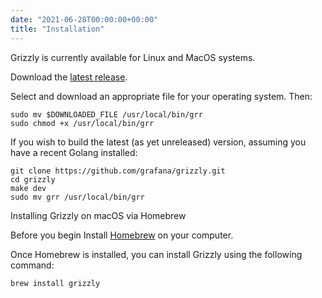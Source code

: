 ```yaml
---
date: "2021-06-28T00:00:00+00:00"
title: "Installation"
---
```


Grizzly is currently available for Linux and MacOS systems.

Download the [latest release](https://github.com/grafana/grizzly/releases).

Select and download an appropriate file for your operating system. Then:
```
sudo mv $DOWNLOADED_FILE /usr/local/bin/grr
sudo chmod +x /usr/local/bin/grr
```
If you wish to build the latest (as yet unreleased) version, assuming you have
a recent Golang installed:

```
git clone https://github.com/grafana/grizzly.git
cd grizzly
make dev
sudo mv grr /usr/local/bin/grr
```

Installing Grizzly on macOS via Homebrew

Before you begin
Install [Homebrew](https://brew.sh) on your computer.

Once Homebrew is installed, you can install Grizzly using the following command:

```
brew install grizzly
```
